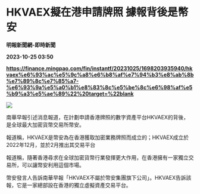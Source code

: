 # HKVAEX擬在港申請牌照 據報背後是幣安
**明報新聞網-即時新聞**

**2023-10-25 03:50**

**https://finance.mingpao.com/fin/instantf/20231025/1698203935940/hkvaex%e6%93%ac%e5%9c%a8%e6%b8%af%e7%94%b3%e8%ab%8b%e7%89%8c%e7%85%a7-%e6%93%9a%e5%a0%b1%e8%83%8c%e5%be%8c%e6%98%af%e5%b9%a3%e5%ae%89%22%20target=%22blank**

![](https://fs.mingpao.com/fin/20231025/s00010/f06a21a8bf439b30eee1b205c3f55646.jpg)

南華早報引述消息報道，在計劃申請香港牌照的數字資產平台HKVAEX的背後，是全球最大加密貨幣交易所幣安。

報道稱，HKVAEX是幣安為在香港獲取加密業務牌照而成立的；HKVAEX成立於2022年12月，並於2月推出其交易平台

報道稱，隨著香港尋求在全球加密貨幣行業發揮更大作用，在香港擁有一家獨立交易所，可以讓幣安利用這個市場。

幣安發言人告訴南華早報「HKVAEX不屬於幣安集團旗下公司」。HKVAEX告訴該報，它是一家總部設在香港的獨立虛擬資產交易平台。